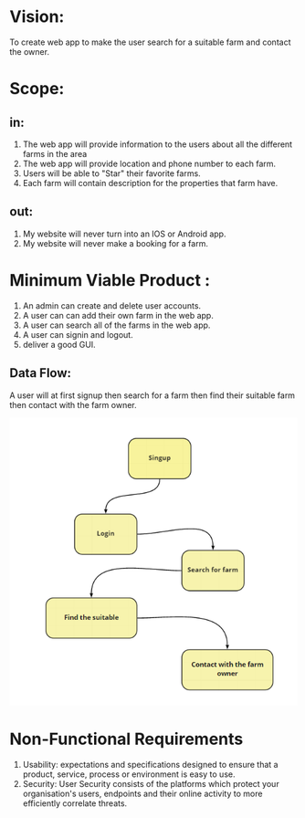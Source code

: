 # Vision:
To create web app to make the user search for a suitable farm and contact the owner.

# Scope:

## in:
1. The web app will provide information to the users about all the different farms in the area
2. The web app will provide location and phone number to each farm.
3. Users will be able to "Star" their favorite farms.
4. Each farm will contain description  for the properties that farm have.

## out:

1. My website will never turn into an IOS or Android app.
2. My website will never make a booking for a farm.

# Minimum Viable Product :

1. An admin can create and delete user accounts.
2. A user can can add their own farm in the web app.
3. A user can search all of the farms in the web app.
4. A user can signin and logout.
5. deliver a good GUI.

## Data Flow:
A user will at first signup then search for a farm then find their suitable farm then contact with the farm owner.

![0](/assets/data-flow.png)


# Non-Functional Requirements

1. Usability: expectations and specifications designed to ensure that a product, service, process or environment is easy to use.
2. Security: User Security consists of the platforms which protect your organisation's users, endpoints and their online activity to more efficiently correlate threats.